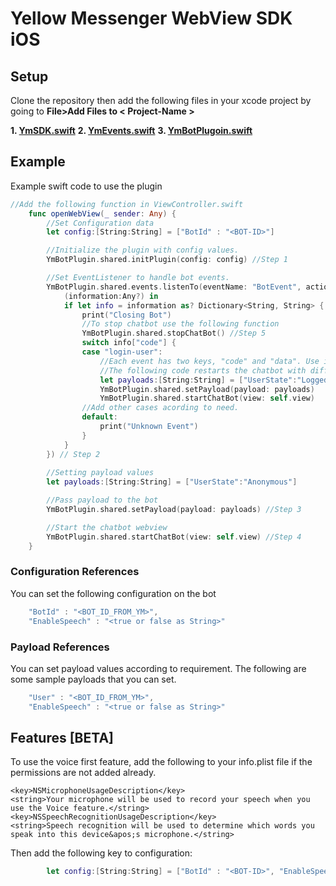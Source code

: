 Yellow Messenger WebView SDK iOS
=======================

## Setup

Clone the repository then add the following files in your xcode project by going to **File>Add Files to < Project-Name >** 

**1. [YmSDK.swift](YmSDK.swift)**
**2. [YmEvents.swift](YmEvents.swift)**
**3. [YmBotPlugoin.swift](YmBotPlugoin.swift)**

 


## Example
Example swift code to use the plugin
```swift
//Add the following function in ViewController.swift
    func openWebView(_ sender: Any) {
        //Set Configuration data
        let config:[String:String] = ["BotId" : "<BOT-ID>"]

        //Initialize the plugin with config values.
        YmBotPlugin.shared.initPlugin(config: config) //Step 1

        //Set EventListener to handle bot events.
        YmBotPlugin.shared.events.listenTo(eventName: "BotEvent", action: {
            (information:Any?) in
            if let info = information as? Dictionary<String, String> {
                print("Closing Bot")
                //To stop chatbot use the following function
                YmBotPlugin.shared.stopChatBot() //Step 5
                switch info["code"] {
                case "login-user":
                    //Each event has two keys, "code" and "data". Use info["code"] or info["data"] to access the values
                    //The following code restarts the chatbot with different payload values.
                    let payloads:[String:String] = ["UserState":"LoggedIn"]
                    YmBotPlugin.shared.setPayload(payload: payloads)
                    YmBotPlugin.shared.startChatBot(view: self.view)
                //Add other cases acording to need.
                default:
                    print("Unknown Event")
                }
            }
        }) // Step 2
        
        //Setting payload values
        let payloads:[String:String] = ["UserState":"Anonymous"]

        //Pass payload to the bot
        YmBotPlugin.shared.setPayload(payload: payloads) //Step 3

        //Start the chatbot webview
        YmBotPlugin.shared.startChatBot(view: self.view) //Step 4
    }
```

### Configuration References
You can set the following configuration on the bot
```js
    "BotId" : "<BOT_ID_FROM_YM>",
    "EnableSpeech" : "<true or false as String>"
```

### Payload References
You can set payload values according to requirement. The following are some sample payloads that you can set.
```js
    "User" : "<BOT_ID_FROM_YM>",
    "EnableSpeech" : "<true or false as String>"
```

## Features [BETA]

To use the voice first feature, add the following to your info.plist file if the permissions are not added already.
```plist
<key>NSMicrophoneUsageDescription</key>  
<string>Your microphone will be used to record your speech when you use the Voice feature.</string>
<key>NSSpeechRecognitionUsageDescription</key>  
<string>Speech recognition will be used to determine which words you speak into this device&apos;s microphone.</string>
```

Then add the following key to configuration: 
```swift
        let config:[String:String] = ["BotId" : "<BOT-ID>", "EnableSpeech":"true"]
```

